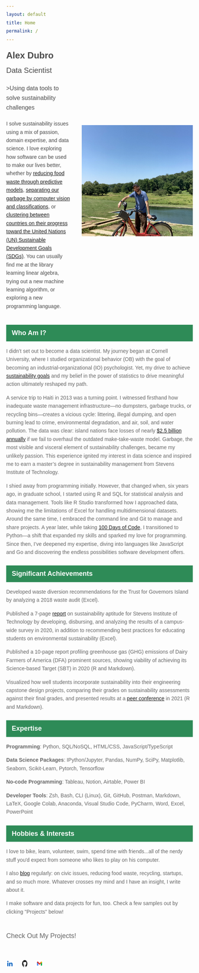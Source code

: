 ```yaml
---
layout: default
title: Home
permalink: /
---
```


<div class="intro">
  <div class="text">
    <div class="header-name">Alex Dubro</div>
    <div class="job-title">Data Scientist</div>
      <div class="job-description">>Using data tools to solve sustainability challenges</div>
    <p>
    I solve sustainability issues using a mix of passion, domain expertise, and data science. I love exploring how software can be used to make our lives better, whether by <a href="https://www.clearcogs.com/">reducing food waste through predictive models</a>, <a href="https://ampsortation.com/">separating our garbage by computer vision and classifications</a>, or <a href="https://arxiv.org/abs/2409.12427">clustering between countries on their progress toward the United Nations (UN) Sustainable Development Goals (SDGs)</a>. You can usually find me at the library learning linear algebra, trying out a new machine learning algorithm, or exploring a new programming language.
    </p>
  </div>
  
  <div class="image">
    <img src="intro-img.png" alt="Image not supported">
  </div>
</div>

<div class="section-header">Who Am I?</div>
<div class="section-content">
  <p>I didn’t set out to become a data scientist. My journey began at Cornell University</a>, where I studied organizational behavior (OB) with the goal of becoming an industrial-organizational (IO) psychologist. Yet, my drive to achieve <a href="https://sdgs.un.org/goals">sustainability goals</a> and my belief in the power of statistics to drive meaningful action ultimately reshaped my path.</p>
  <p>
  A service trip to Haiti in 2013 was a turning point. I witnessed firsthand how inadequate waste management infrastructure—no dumpsters, garbage trucks, or recycling bins—creates a vicious cycle: littering, illegal dumping, and open burning lead to crime, environmental degradation, and air, soil, and water pollution. The data was clear: island nations face losses of nearly <a href="https://pubmed.ncbi.nlm.nih.gov/31232294/">$2.5 billion annually</a> if we fail to overhaul the outdated make-take-waste model. Garbage, the most visible and visceral element of sustainability challenges, became my unlikely passion. This experience ignited my interest in data science and inspired me to earn a master’s degree in sustainability management from Stevens Institute of Technology</a>.</p>
  <p>
  I shied away from programming initially. However, that changed when, six years ago, in graduate school, I started using R and SQL for statistical analysis and data management. Tools like R Studio transformed how I approached data, showing me the limitations of Excel for handling multidimensional datasets. Around the same time, I embraced the command line and Git to manage and share projects. A year later, while taking <a href="https://www.udemy.com/course/100-days-of-code/?couponCode=24T3MT120924">100 Days of Code</a>, I transitioned to Python—a shift that expanded my skills and sparked my love for programming. Since then, I’ve deepened my expertise, diving into languages like JavaScript and Go and discovering the endless possibilities software development offers.</p>
</div>

<div class="section-header">Significant Achievements</div>
<div class="section-content">
  <p>Developed waste diversion recommendations for the Trust for Governors Island by analyzing a 2018 waste audit (Excel).</p>
  <p>Published a 7-page <a href="https://reports.aashe.org/institutions/stevens-institute-of-technology-nj/report/2020-03-02/AC/curriculum/AC-6/">report</a> on sustainability aptitude for Stevens Institute of Technology by developing, disbursing, and analyzing the results of a campus-wide survey in 2020, in addition to recommending best practices for educating students on environmental sustainability (Excel).</p>
  <p>Published a 10-page report profiling greenhouse gas (GHG) emissions of Dairy Farmers of America (DFA) prominent sources, showing viability of achieving its Science-based Target (SBT) in 2020 (R and Markdown).</p>
  <p>Visualized how well students incorporate sustainability into their engineering capstone design projects, comparing their grades on sustainability assessments against their final grades, and presented results at a <a href="https://monolith.asee.org/public/conferences/223/papers/33977/view">peer conference</a> in 2021 (R and Markdown).</p>
</div>

<div class="section-header">Expertise</div>
<div class="section-content">
  <p><b>Programming</b>: Python, SQL/NoSQL, HTML/CSS, JavaScript/TypeScript</p>
  <p><b>Data Science Packages</b>: IPython/Jupyter, Pandas, NumPy, SciPy, Matplotlib, Seaborn, Scikit-Learn, Pytorch, Tensorflow</p>
  <p><b>No-code Programming</b>: Tableau, Notion, Airtable, Power BI</p>
  <p><b>Developer Tools</b>: Zsh, Bash, CLI (Linux), Git, GitHub, Postman, Markdown, LaTeX, Google Colab, Anaconda, Visual Studio Code, PyCharm, Word, Excel, PowerPoint</p>
</div>

<div class="section-header">Hobbies & Interests</div>
<div class="section-content">
  <p>I love to bike, learn, volunteer, swim, spend time with friends...all of the nerdy stuff you'd expect from someone who likes to play on his computer.
  </p> 
  <p>I also <a href="https://furry-date-ae4.notion.site/Rethinking-Circular-Economy-34b44ede819c49158d207ac18607e85d">blog</a> regularly: on civic issues, reducing food waste, recycling, startups, and so much more. Whatever crosses my mind and I have an insight, I write about it. 
  </p>
  <p>I make software and data projects for fun, too. Check a few samples out by clicking "Projects" below!
  </p>

</div>

<nav class="main-nav">
  <a href="/projects" class="nav-item">Check Out My Projects!</a>
</nav>


<footer>
    <div class="social-links">
        <a href="https://www.linkedin.com/in/alexdubro/" aria-label="LinkedIn profile">
            <img src="linkedin-icon.png" alt="LinkedIn Icon" />
        </a>
        <a href="https://github.com/add0794" aria-label="GitHub profile">
            <img src="github-icon.png" alt="GitHub Icon" />
        </a>
        <a href="mailto:add0794@gmail.com" aria-label="Email">
            <img src="email-icon.png" alt="Email Icon" />
        </a>
    </div>
</footer>

<style>

body {
    font-family: Arial, sans-serif;
    color: #4A4A4A;
    line-height: 1.6;
}

/* Header section with name and title */
.header-name {
    font-size: 24px;
    font-weight: bold;
    margin-bottom: 5px;
}

.job-title {
    font-size: 20px;
    margin-bottom: 20px;
}

.job-description {
    font-size: 16px;
    margin-bottom: 20px;
}

/* Section headers with blue background */
.section-header {
    background-color: #2E8B57;  /* Dark blue background */
    color: white;
    padding: 8px 15px;
    margin: 25px 0 15px 0;
    font-size: 18px;
    font-weight: bold;
}

/* Content sections */
.section-content {
    margin-bottom: 20px;
    color: #666;  /* Grey color for main text */
}

/* List styling */
ul {
    margin: 0;
    padding-left: 20px;
}

li {
    color: #666;
    margin-bottom: 8px;
}

/* Styling for the intro header and image */
.intro {
    display: flex;
    align-items: center;
    gap: 30px;
}

.text {
    flex: 1;
}

.image img {
    max-width: 300px;
    height: auto;
}

/* Navigation styling */

.main-nav {
    padding: 20px 0;
    margin-bottom: 30px;
}

.nav-item {
    text-decoration: none;
    color: #666;  /* Match the text color from your image */
    font-size: 18px;
    font-family: Arial, sans-serif;
    position: relative;
    transition: color 0.3s ease;
}
/* Hover effect */
.nav-item:hover {
    color: #1a4b8c;  /* Blue color from your header */
}
/* Active state */
.nav-item.active {
    color: #1a4b8c;
}
/* Underline effect on hover and active */
.nav-item::after {
    content: '';
    position: absolute;
    width: 0;
    height: 2px;
    bottom: -5px;
    left: 0;
    background-color: #1a4b8c;
    transition: width 0.3s ease;
}
.nav-item:hover::after,
.nav-item.active::after {
    width: 100%;
}

/* General styling for the list */
.social-links {
    display: flex; /* Arrange items horizontally */
    gap: 15px; /* Add spacing between items */
    list-style: none; /* Remove bullets */
    padding: 0; /* Remove padding */
    margin: 0; /* Remove margin */
}

.social-links li {
    display: flex; /* Align icon and text */
    align-items: center; /* Vertically center items */
}

.social-links a {
    text-decoration: none; /* Remove underline from links */
    color: #333; /* Default text color */
    font-family: Arial, sans-serif;
    font-size: 14px;
}

.social-links a:hover {
    color: #0073b1; /* Change color on hover */
}

.social-links img {
    width: 20px; /* Set icon width */
    height: 20px; /* Set icon height */
    margin-right: 5px; /* Add spacing between icon and text */
}

/* Remove side and search bars */

#main-header {
    display: none;
}

.side-bar {
    display: none;
}

/* Center the main content text */
.main {
    margin-left: auto !important; /* Centers horizontally */
    margin-right: auto !important; /* Centers horizontally */
    max-width: 1200px !important;  /* Or your preferred max-width */
    padding: 0 2rem;  /* Add some padding on the sides */
    text-align: center; /* Centers the text */
}

/* Ensure header takes full width */
.main-header {
    width: 100% !important;
}

/* Adjust the main content container */
.main-content-wrap {
    padding-top: 2rem !important;
    padding-bottom: 2rem !important;
    text-align: center; /* Center text within content wrap */
}

/* Make sure content takes full width */
.main-content {
    width: 100% !important;
    margin: 0 auto !important; /* Centers content within its container */
    text-align: center; /* Centers the text */
}

/* Responsive design for smaller screens */
@media (max-width: 768px) {
    .intro {
        flex-direction: column;
        align-items: center;
    }

 .nav-links {
        flex-direction: column;
        align-items: center;
        gap: 15px;
    }

    .text {
        text-align: center;
    }

    .image img {
        max-width: 100%;
    }
}

</style>